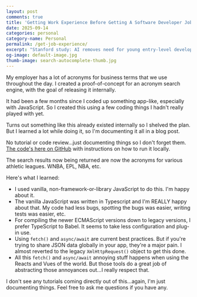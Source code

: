 ```yaml
---
layout: post
comments: true
title: 'Getting Work Experience Before Getting A Software Developer Job Is Important'
date: 2025-09-14
categories: personal
category-name: Personal
permalink: /get-job-experience/
excerpt: "Stanford study: AI removes need for young entry-level developers but not experienced ones. Young devs need experience earlier."
og-image: default-image.jpg
thumb-image: search-autocomplete-thumb.jpg
---
```

My employer has a lot of acronyms for business terms that we use throughout the day. I created a proof-of-concept for an acronym search engine, with the goal of releasing it internally.

It had been a few months since I coded up something app-like, especially with JavaScript. So I created this using a few coding things I hadn't really played with yet.

Turns out something like this already existed internally so I shelved the plan. But I learned a lot while doing it, so I'm documenting it all in a blog post.

No tutorial or code review...just documenting things so I don't forget them. <a href="https://github.com/kaidez/search-autocomplete">The code's here on GitHub</a> with instructions on how to run it locally.

The search results now being returned are now the acronyms for various athletic leagues. WNBA, EPL, NBA, etc.

Here's what I learned:

<ul>
  <li class="post__list-item">I used vanilla, non-framework-or-library JavaScript to do this. I'm happy about it.</li>
  <li class="post__list-item">The vanilla JavaScript was written in Typescript and I'm REALLY happy about that. My code had less bugs, spotting the bugs was easier, writing tests was easier, etc.</li>
  <li class="post__list-item">For compiling the newer ECMAScript versions down to legacy versions, I prefer TypeScript to Babel.  It seems to take less configuration and plug-in use.</li>
  <li class="post__list-item">Using <code>fetch()</code> and <code>async/await</code> are current best practices. But if you're trying to share JSON data globally in your app, they're a major pain.  I almost reverted to the legacy <code>XmlHttpRequest()</code> object to get this done.</li>
  <li class="post__list-item">All this <code>fetch()</code> and <code>async/await</code> annoying stuff happens when using the Reacts and Vues of the world. But those tools do a great job of abstracting those annoyances out...I really respect that.</li>
</ul>

I don't see any tutorials coming directly out of this...again, I'm just documenting things. Feel free to ask me questions if you have any.
